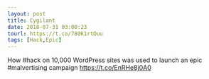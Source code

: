 ```yaml
---
layout: post
title: Cygilant
date: 2018-07-31 03:00:23
tourl: https://t.co/780K1rtOuu
tags: [Hack,Epic]
---
```

How #hack on 10,000 WordPress sites was used to launch an epic #malvertising campaign https://t.co/EnRHe8j0A0
